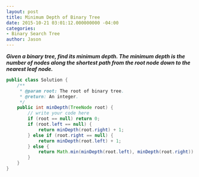 ```yaml
---
layout: post
title: Minimum Depth of Binary Tree
date: 2015-10-21 03:01:12.000000000 -04:00
categories:
- Binary Search Tree
author: Jason
---
```

<p><strong><em>Given a binary tree, find its minimum depth. The minimum depth is the number of nodes along the shortest path from the root node down to the nearest leaf node.</em></strong><br />


``` java
public class Solution {
    /**
     * @param root: The root of binary tree.
     * @return: An integer.
     */
    public int minDepth(TreeNode root) {
        // write your code here
        if (root == null) return 0;
        if (root.left == null) {
            return minDepth(root.right) + 1;
        } else if (root.right == null) {
            return minDepth(root.left) + 1;
        } else {
            return Math.min(minDepth(root.left), minDepth(root.right)) + 1;
        }
    }
}
```
